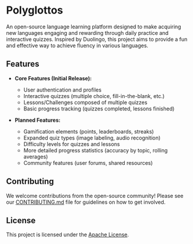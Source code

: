 # Polyglottos

An open-source language learning platform designed to make acquiring new languages engaging and rewarding through daily practice and interactive quizzes. Inspired by Duolingo, this project aims to provide a fun and effective way to achieve fluency in various languages.

## Features

* **Core Features (Initial Release):**
    * User authentication and profiles
    * Interactive quizzes (multiple choice, fill-in-the-blank, etc.)
    * Lessons/Challenges composed of multiple quizzes
    * Basic progress tracking (quizzes completed, lessons finished)

* **Planned Features:**
    *  Gamification elements (points, leaderboards, streaks)
    *  Expanded quiz types (image labeling, audio recognition)
    *  Difficulty levels for quizzes and lessons
    *  More detailed progress statistics (accuracy by topic, rolling averages)
    *  Community features (user forums, shared resources)

## Contributing

We welcome contributions from the open-source community! Please see our [CONTRIBUTING.md](CONTRIBUTING.md) file for guidelines on how to get involved.

## License

This project is licensed under the [Apache License](LICENSE).
